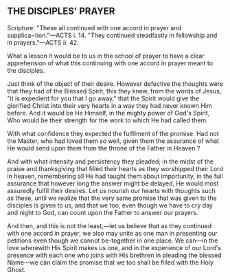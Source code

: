 ## THE DISCIPLES' PRAYER ##

Scripture: "These all continued with one accord in prayer and supplica¬tion."—ACTS i. 14. "They continued steadfastly in fellowship and in prayers."—ACTS ii. 42.



What a lesson it would be to us in the school of prayer to have a clear apprehension of what this continuing with one accord in prayer meant to the disciples.



Just think of the object of their desire. However defective the thoughts were that they had of the Blessed Spirit, this they knew, from the words of Jesus, "it is expedient for you that I go away," that the Spirit would give the glorified Christ into their very hearts in a way they had never known Him before. And it would be He Himself, in the mighty power of God's Spirit, Who would be their strength for the work to which He had called them.



With what confidence they expected the fulfilment of the promise. Had not the Master, who had loved them so well, given them the assurance of what He would send upon them from the throne of the Father in Heaven ?



And with what intensity and persistency they pleaded; in the midst of the praise and thanksgiving that filled their hearts as they worshipped their Lord in heaven, remembering all He had taught them about importunity, in the full assurance that however long the answer might be delayed, He would most assuredly fulfil their desires. Let us nourish our hearts with thoughts such as these, until we realize that the very same promise that was given to the disciples is given to us, and that we too, even though we have to cry day and night to God, can count upon the Father to answer our prayers.



And then, and this is not the least,—let us believe that as they continued with one accord in prayer, we also may unite as one man in presenting our petitions even though we cannot be-together in one place. We can—in the love wherewith His Spirit makes us one, and in the experience of our Lord's presence with each one who joins with His brethren in pleading the blessed Name—we can claim the promise that we too shall be filled with the Holy Ghost.

